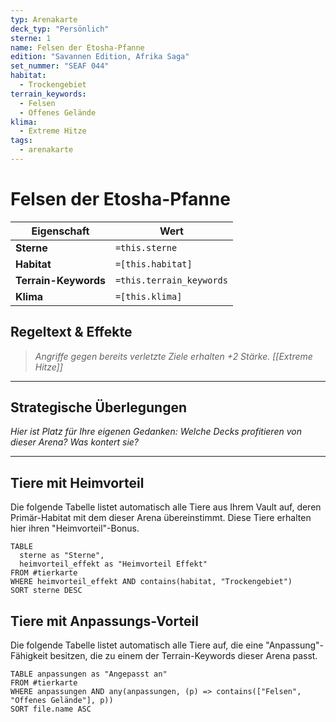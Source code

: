 ```yaml
---
typ: Arenakarte
deck_typ: "Persönlich"
sterne: 1
name: Felsen der Etosha-Pfanne
edition: "Savannen Edition, Afrika Saga"
set_nummer: "SEAF 044"
habitat:
  - Trockengebiet
terrain_keywords:
  - Felsen
  - Offenes Gelände
klima:
  - Extreme Hitze
tags:
  - arenakarte
---
```


# Felsen der Etosha-Pfanne

| Eigenschaft | Wert |
|---|---|
| **Sterne** | `=this.sterne` |
| **Habitat** | `=[this.habitat]` |
| **Terrain-Keywords** | `=this.terrain_keywords` |
| **Klima** | `=[this.klima]` |

## Regeltext & Effekte

> *Angriffe gegen bereits verletzte Ziele erhalten +2 Stärke. [[Extreme Hitze]]*

---
## Strategische Überlegungen

*Hier ist Platz für Ihre eigenen Gedanken: Welche Decks profitieren von dieser Arena? Was kontert sie?*

---
## Tiere mit Heimvorteil

Die folgende Tabelle listet automatisch alle Tiere aus Ihrem Vault auf, deren Primär-Habitat mit dem dieser Arena übereinstimmt. Diese Tiere erhalten hier ihren "Heimvorteil"-Bonus.

```dataview
TABLE
  sterne as "Sterne",
  heimvorteil_effekt as "Heimvorteil Effekt"
FROM #tierkarte
WHERE heimvorteil_effekt AND contains(habitat, "Trockengebiet")
SORT sterne DESC
```

## Tiere mit Anpassungs-Vorteil

Die folgende Tabelle listet automatisch alle Tiere auf, die eine "Anpassung"-Fähigkeit besitzen, die zu einem der Terrain-Keywords dieser Arena passt.

``` dataview
TABLE anpassungen as "Angepasst an"
FROM #tierkarte
WHERE anpassungen AND any(anpassungen, (p) => contains(["Felsen", "Offenes Gelände"], p))
SORT file.name ASC
